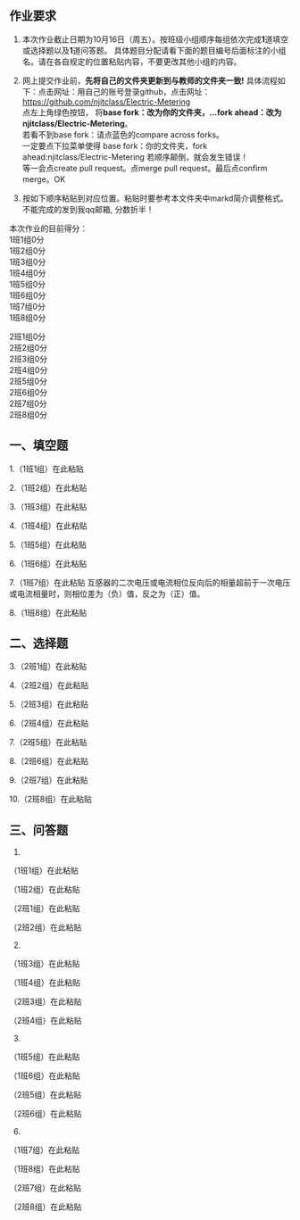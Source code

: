 ## 作业要求

1. 本次作业截止日期为10月16日（周五）。按班级小组顺序每组依次完成**1**道填空或选择题以及**1**道问答题。 具体题目分配请看下面的题目编号后面标注的小组名。请在各自规定的位置粘贴内容，不要更改其他小组的内容。 

2. 网上提交作业前，**先将自己的文件夹更新到与教师的文件夹一致!** 具体流程如下：点击网址：用自己的账号登录github，点击网址：https://github.com/njitclass/Electric-Metering  
点左上角绿色按钮，
将**base fork：改为你的文件夹，...fork ahead：改为njitclass/Electric-Metering**。   
若看不到base fork：请点蓝色的compare across forks。  
一定要点下拉菜单使得 base fork：你的文件夹，fork ahead:njitclass/Electric-Metering
若顺序颠倒，就会发生错误！  
等一会点create pull request。点merge pull request。最后点confirm merge。OK

3. 按如下顺序粘贴到对应位置。粘贴时要参考本文件夹中markd简介调整格式。不能完成的发到我qq邮箱, 分数折半！

本次作业的目前得分：  
1班1组0分  
1班2组0分  
1班3组0分  
1班4组0分  
1班5组0分  
1班6组0分  
1班7组0分  
1班8组0分 

2班1组0分  
2班2组0分  
2班3组0分  
2班4组0分  
2班5组0分  
2班6组0分  
2班7组0分  
2班8组0分

## 一、填空题

1.（1班1组）在此粘贴

2.（1班2组）在此粘贴

3.（1班3组）在此粘贴

4.（1班4组）在此粘贴

5.（1班5组）在此粘贴

6.（1班6组）在此粘贴

7.（1班7组）在此粘贴
互感器的二次电压或电流相位反向后的相量超前于一次电压或电流相量时，则相位差为（负）值，反之为（正）值。

8.（1班8组）在此粘贴


## 二、选择题

3.（2班1组）在此粘贴

4.（2班2组）在此粘贴

5.（2班3组）在此粘贴

6.（2班4组）在此粘贴

7.（2班5组）在此粘贴

8.（2班6组）在此粘贴

9.（2班7组）在此粘贴

10.（2班8组）在此粘贴


## 三、问答题

1. 
（1班1组）在此粘贴

（1班2组）在此粘贴

（2班1组）在此粘贴

（2班2组）在此粘贴


2.
（1班3组）在此粘贴

（1班4组）在此粘贴

（2班3组）在此粘贴

（2班4组）在此粘贴

3.
（1班5组）在此粘贴

（1班6组）在此粘贴

（2班5组）在此粘贴

（2班6组）在此粘贴

6.
（1班7组）在此粘贴

（1班8组）在此粘贴

（2班7组）在此粘贴

（2班8组）在此粘贴

